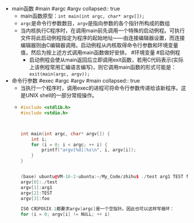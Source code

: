 - main函数 #main #argc #argv
  collapsed:: true
	- main函数原型：`int main(int argc, char* argv[]);`
	- `argc`是命令行参数数目，`argv`是指向参数的各个指针所构成的数组
	- 当内核执行C程序时，在调用main前先调用一个特殊的启动例程。可执行文件将此启动例程指定为程序的起始地址——由连接编辑器设置，而连接编辑器则由C编辑器调用。启动例程从内核取得命令行参数和环境变量值，然后为按上述方式调用main函数做好安排。 #环境变量 #启动例程
		- 启动例程会使从main返回后立即调用exit函数，若用C代码表示(实际上该例程常用汇编语言编写)，则它调用main函数的形式可能是：`exit(main(argc, argv));`
- 命令行参数 #exec #argc #argv #main
  collapsed:: true
	- 当执行一个程序时，调用exec的进程可将命令行参数传递给该新程序。这是UNIX shell的一部分常规操作。
	- ```cpp
	  #include <stdlib.h>
	  #include <stdio.h>
	  
	  
	  
	  int main(int argc, char* argv[]) {
	      int i;
	      for (i = 0; i < argc; ++ i) {
	          printf("argv[%d]:%s\n", i, argv[i]);
	      }
	  }
	  
	  
	  (base) ubuntu@VM-16-2-ubuntu:~/My_Code/zhihu$ ./test arg1 TEST foo
	  argv[0]:./test
	  argv[1]:arg1
	  argv[2]:TEST
	  argv[3]:foo
	  
	  ISO C和POSIX.1都要求argv[argc]是一个空指针。因此也可以这样写循环：
	  for (i = 0; argv[i] != NULL; ++ i)
	  ```
